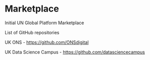 # Marketplace
Initial UN Global Platform Marketplace

List of GitHub repositories

UK ONS - https://github.com/ONSdigital

UK Data Science Campus - https://github.com/datasciencecampus

